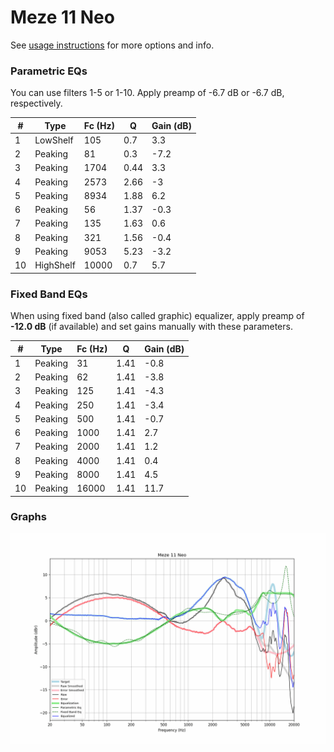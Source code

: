 # Meze 11 Neo
See [usage instructions](https://github.com/jaakkopasanen/AutoEq#usage) for more options and info.

### Parametric EQs
You can use filters 1-5 or 1-10. Apply preamp of -6.7 dB or -6.7 dB, respectively.

|   # | Type      |   Fc (Hz) |    Q |   Gain (dB) |
|-----|-----------|-----------|------|-------------|
|   1 | LowShelf  |       105 | 0.7  |         3.3 |
|   2 | Peaking   |        81 | 0.3  |        -7.2 |
|   3 | Peaking   |      1704 | 0.44 |         3.3 |
|   4 | Peaking   |      2573 | 2.66 |        -3   |
|   5 | Peaking   |      8934 | 1.88 |         6.2 |
|   6 | Peaking   |        56 | 1.37 |        -0.3 |
|   7 | Peaking   |       135 | 1.63 |         0.6 |
|   8 | Peaking   |       321 | 1.56 |        -0.4 |
|   9 | Peaking   |      9053 | 5.23 |        -3.2 |
|  10 | HighShelf |     10000 | 0.7  |         5.7 |

### Fixed Band EQs
When using fixed band (also called graphic) equalizer, apply preamp of **-12.0 dB** (if available) and set gains manually with these parameters.

|   # | Type    |   Fc (Hz) |    Q |   Gain (dB) |
|-----|---------|-----------|------|-------------|
|   1 | Peaking |        31 | 1.41 |        -0.8 |
|   2 | Peaking |        62 | 1.41 |        -3.8 |
|   3 | Peaking |       125 | 1.41 |        -4.3 |
|   4 | Peaking |       250 | 1.41 |        -3.4 |
|   5 | Peaking |       500 | 1.41 |        -0.7 |
|   6 | Peaking |      1000 | 1.41 |         2.7 |
|   7 | Peaking |      2000 | 1.41 |         1.2 |
|   8 | Peaking |      4000 | 1.41 |         0.4 |
|   9 | Peaking |      8000 | 1.41 |         4.5 |
|  10 | Peaking |     16000 | 1.41 |        11.7 |

### Graphs
![](./Meze%2011%20Neo.png)
